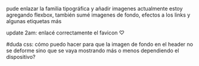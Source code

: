 pude enlazar la familia tipográfica y añadir imagenes
actualmente estoy agregando flexbox, también sumé imagenes de fondo, efectos a los links y algunas etiquetas más

update 2am: enlacé correctamente el favicon ♡

#duda css: cómo puedo hacer para que la imagen de fondo en el header no se deforme sino que se vaya mostrando más o menos dependiendo el dispositivo?
